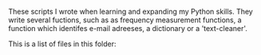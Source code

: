 These scripts I wrote when learning and expanding my Python skills. They write several fuctions, such as as frequency measurement functions, a function which identifes e-mail adreeses, a dictionary or a 'text-cleaner'.

This is a list of files in this folder:
